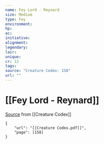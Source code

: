 ```yaml
---
name: Fey Lord - Reynard
size: Medium
type: Fey
environment: 
hp: 
ac: 
initiative: 
alignment: 
legendary: 
lair: 
unique: 
cr: 12
tags: 
source: "Creature Codex: 158"
url: ""
---
```

# [[Fey Lord - Reynard]]

[Source](zotero://open-pdf/library/items/NTNKJRHG?page=158) from [[Creature Codex]]

```pdf
{
	"url": "[[Creature Codex.pdf]]",
	"page": [158]
}
```

